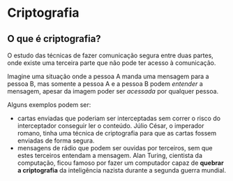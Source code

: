 # Criptografia

## O que é criptografia?

O estudo das técnicas de fazer comunicação segura entre duas partes,
onde existe uma terceira parte que não pode ter acesso à comunicação.

Imagine uma situação onde a pessoa A manda uma mensagem para a pessoa B,
mas somente a pessoa A e a pessoa B podem *entender* a mensagem,
apesar da imagem poder ser *acessada* por qualquer pessoa.

Alguns exemplos podem ser:
- cartas enviadas que poderiam ser interceptadas sem correr o risco do interceptador conseguir ler o conteúdo. Júlio César, o imperador romano, tinha uma técnica de criptografia para que as cartas fossem enviadas de forma segura.
- mensagens de rádio que podem ser ouvidas por terceiros, sem que estes terceiros entendam a mensagem. Alan Turing, cientista da computação, ficou famoso por fazer um computador capaz de **quebrar a criptografia** da inteligência nazista durante a segunda guerra mundial.
